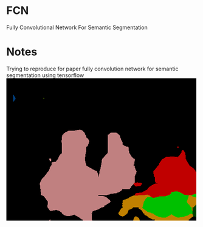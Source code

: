 # FCN
Fully Convolutional Network For Semantic Segmentation
# Notes
Trying to reproduce for paper fully convolution network for semantic segmentation using tensorflow
![image](https://github.com/lovekittynine/FCN/blob/master/seg_res_fcn16/002624.png)
